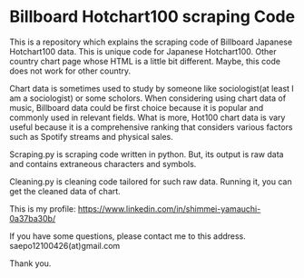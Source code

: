 # Billboard Hotchart100 scraping Code

 This is a repository which explains the scraping code of Billboard Japanese Hotchart100 data. This is unique code for Japanese Hotchart100. Other country chart page whose HTML is a little bit different. Maybe, this code does not work for other country.
 
 Chart data is sometimes used to study by someone like sociologist(at least I am a sociologist) or some scholors.
 When considering using chart data of music, Billboard data could be first choice because it is popular and commonly used in relevant fields. What is more, Hot100 chart data is vary useful because it is a comprehensive ranking that considers various factors such as Spotify streams and physical sales.

 Scraping.py is scraping code written in python. But, its output is raw data and contains extraneous characters and symbols.
 
 Cleaning.py is cleaning code tailored for such raw data. Running it, you can get the cleaned data of chart.

 This is my profile: https://www.linkedin.com/in/shimmei-yamauchi-0a37ba30b/
 
  If you have some questions, please contact me to this address. saepo12100426(at)gmail.com

  Thank you.
  


